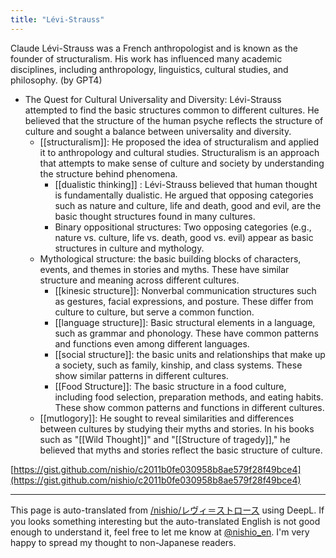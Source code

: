 ```yaml
---
title: "Lévi-Strauss"
---
```


Claude Lévi-Strauss was a French anthropologist and is known as the founder of structuralism. His work has influenced many academic disciplines, including anthropology, linguistics, cultural studies, and philosophy. (by GPT4)
- The Quest for Cultural Universality and Diversity: Lévi-Strauss attempted to find the basic structures common to different cultures. He believed that the structure of the human psyche reflects the structure of culture and sought a balance between universality and diversity.
    - [[structuralism]]: He proposed the idea of structuralism and applied it to anthropology and cultural studies. Structuralism is an approach that attempts to make sense of culture and society by understanding the structure behind phenomena.
        - [[dualistic thinking]] : Lévi-Strauss believed that human thought is fundamentally dualistic. He argued that opposing categories such as nature and culture, life and death, good and evil, are the basic thought structures found in many cultures.
        - Binary oppositional structures: Two opposing categories (e.g., nature vs. culture, life vs. death, good vs. evil) appear as basic structures in culture and mythology.
    - Mythological structure: the basic building blocks of characters, events, and themes in stories and myths. These have similar structure and meaning across different cultures.
        - [[kinesic structure]]: Nonverbal communication structures such as gestures, facial expressions, and posture. These differ from culture to culture, but serve a common function.
        - [[language structure]]: Basic structural elements in a language, such as grammar and phonology. These have common patterns and functions even among different languages.
        - [[social structure]]: the basic units and relationships that make up a society, such as family, kinship, and class systems. These show similar patterns in different cultures.
        - [[Food Structure]]: The basic structure in a food culture, including food selection, preparation methods, and eating habits. These show common patterns and functions in different cultures.
    - [[mutlogory]]: He sought to reveal similarities and differences between cultures by studying their myths and stories. In his books such as "[[Wild Thought]]" and "[[Structure of tragedy]]," he believed that myths and stories reflect the basic structure of culture.

[https://gist.github.com/nishio/c2011b0fe030958b8ae579f28f49bce4](https://gist.github.com/nishio/c2011b0fe030958b8ae579f28f49bce4)

---
This page is auto-translated from [/nishio/レヴィ＝ストロース](https://scrapbox.io/nishio/レヴィ＝ストロース) using DeepL. If you looks something interesting but the auto-translated English is not good enough to understand it, feel free to let me know at [@nishio_en](https://twitter.com/nishio_en). I'm very happy to spread my thought to non-Japanese readers.